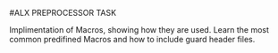 #ALX PREPROCESSOR TASK

Implimentation of Macros, showing how they are used.
Learn the most common predifined Macros and how to include guard header files.

